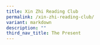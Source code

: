 ```yaml
---
title: Xin Zhi Reading Club
permalink: /xin-zhi-reading-club/
variant: markdown
description: ""
third_nav_title: The Present
---
```

